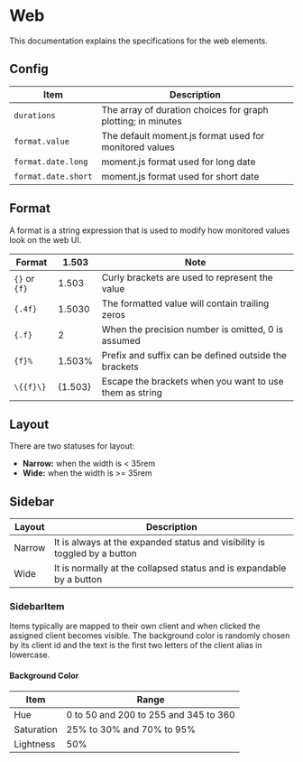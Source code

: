 # Web

This documentation explains the specifications for the web elements.

## Config

|Item|Description|
|-|-|
|`durations`|The array of duration choices for graph plotting; in minutes|
|`format.value`|The default moment.js format used for monitored values|
|`format.date.long`|moment.js format used for long date|
|`format.date.short`|moment.js format used for short date|


## Format

A format is a string expression that is used to modify how monitored values look on the web UI.

|Format|1.503|Note|
|-|-|-|
|`{}` or `{f}`|1.503|Curly brackets are used to represent the value|
|`{.4f}`|1.5030|The formatted value will contain trailing zeros|
|`{.f}`|2|When the precision number is omitted, 0 is assumed|
|`{f}%`|1.503%|Prefix and suffix can be defined outside the brackets|
|`\{{f}\}`|{1.503}|Escape the brackets when you want to use them as string|


## Layout

There are two statuses for layout:

* **Narrow:** when the width is < 35rem
* **Wide:** when the width is >= 35rem


## Sidebar

|Layout|Description|
|-|-|
|Narrow|It is always at the expanded status and visibility is toggled by a button|
|Wide|It is normally at the collapsed status and is expandable by a button|

### SidebarItem

Items typically are mapped to their own client and when clicked the assigned client becomes visible. The background color is randomly chosen by its client id and the text is the first two letters of the client alias in lowercase.

#### Background Color

|Item|Range|
|-|-|
|Hue|0 to 50 and 200 to 255 and 345 to 360|
|Saturation|25% to 30% and 70% to 95%|
|Lightness|50%|

